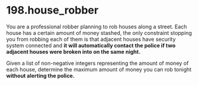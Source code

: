 # 198.house_robber

You are a professional robber planning to rob houses along a street. Each house has a certain amount of money stashed, the only constraint stopping you from robbing each of them is that adjacent houses have security system connected and __it will automatically contact the police if two adjacent houses were broken into on the same night.__

Given a list of non-negative integers representing the amount of money of each house, determine the maximum amount of money you can rob tonight __without alerting the police.__
